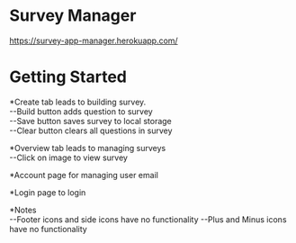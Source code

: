# Survey Manager
https://survey-app-manager.herokuapp.com/
# Getting Started
*Create tab leads to building survey.<br>
--Build button adds question to survey<br>
--Save button saves survey to local storage<br>
--Clear button clears all questions in survey<br>

*Overview tab leads to managing surveys<br>
--Click on image to view survey

*Account page for managing user email

*Login page to login

*Notes<br>
--Footer icons and side icons have no functionality
--Plus and Minus icons have no functionality



